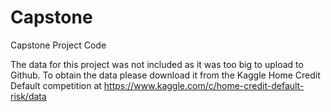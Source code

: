 # Capstone
Capstone Project Code

The data for this project was not included as it was too big to upload to Github. To obtain the data please download it from the Kaggle Home Credit Default competition at https://www.kaggle.com/c/home-credit-default-risk/data 
